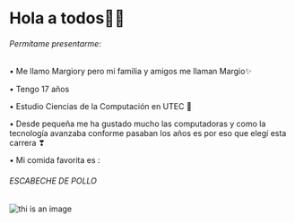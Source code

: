 # **Hola a todos🙌🏻**

###### Permítame presentarme:

• Me llamo Margiory pero mi familia y amigos me llaman Margio✨

• Tengo 17 años

• Estudio Ciencias de la Computación en UTEC 🏢

• Desde pequeña me ha gustado mucho las computadoras y como la tecnología avanzaba conforme pasaban los años
es por eso que elegí esta carrera ❣

•  Mi comida favorita es :
###### ESCABECHE DE POLLO
![thi is an image](https://www.extra.com.pe/wp-content/uploads/2021/06/Escabeche-de-pollo.jpg)

